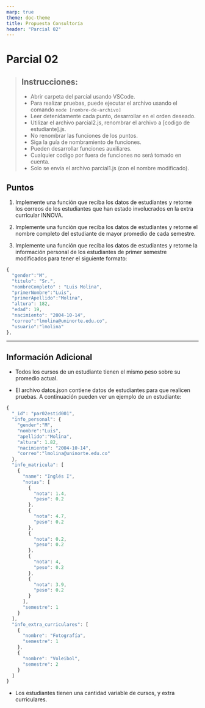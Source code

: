 ```yaml
---
marp: true
theme: doc-theme
title: Propuesta Consultoría
header: "Parcial 02"
---
```


# Parcial 02

> ## Instrucciones:
>
> - Abrir carpeta del parcial usando VSCode.
> - Para realizar pruebas, puede ejecutar el archivo usando el comando `node [nombre-de-archivo]`
> - Leer detenidamente cada punto, desarrollar en el orden deseado.
> - Utilizar el archivo parcial2.js, renombrar el archivo a [codigo de estudiante].js.
> - No renombrar las funciones de los puntos.
> - Siga la guía de nombramiento de funciones.
> - Pueden desarrollar funciones auxiliares.
> - Cualquier codigo por fuera de funciones no será tomado en cuenta.
> - Solo se envía el archivo parcial1.js (con el nombre modificado).

## Puntos

1. Implemente una función que reciba los datos de estudiantes y retorne los correos de los estudiantes que han estado involucrados en la extra curricular INNOVA.

2. Implemente una función que reciba los datos de estudiantes y retorne el nombre completo del estudiante de mayor promedio de cada semestre.

3. Implemente una función que reciba los datos de estudiantes y retorne la información personal de los estudiantes de primer semestre modificados para tener el siguiente formato:

```js
{
  "gender":"M",
  "titulo": "Sr.",
  "nombreCompleto" : "Luis Molina",
  "primerNombre":"Luis",
  "primerApellido":"Molina",
  "altura": 182,
  "edad": 19,
  "nacimiento": "2004-10-14",
  "correo":"lmolina@uninorte.edu.co",
  "usuario":"lmolina"
},
```

---

## Información Adicional

- Todos los cursos de un estudiante tienen el mismo peso sobre su promedio actual.

- El archivo datos.json contiene datos de estudiantes para que realicen pruebas. A continuación pueden ver un ejemplo de un estudiante:

```js
{
  "_id": "par02estid001",
  "info_personal": {
    "gender":"M",
    "nombre":"Luis",
    "apellido":"Molina",
    "altura": 1.82,
    "nacimiento": "2004-10-14",
    "correo":"lmolina@uninorte.edu.co"
  },
  "info_matricula": [
    {
      "name": "Inglés I",
      "notas": [
        {
          "nota": 1.4,
          "peso": 0.2
        },
        {
          "nota": 4.7,
          "peso": 0.2
        },
        {
          "nota": 0.2,
          "peso": 0.2
        },
        {
          "nota": 4,
          "peso": 0.2
        },
        {
          "nota": 3.9,
          "peso": 0.2
        }
      ],
      "semestre": 1
    }
  ],
  "info_extra_curriculares": [
    {
      "nombre": "Fotografía",
      "semestre": 1
    },
    {
      "nombre": "Voleibol",
      "semestre": 2
    }
  ]
}
```

- Los estudiantes tienen una cantidad variable de cursos, y extra curriculares.
